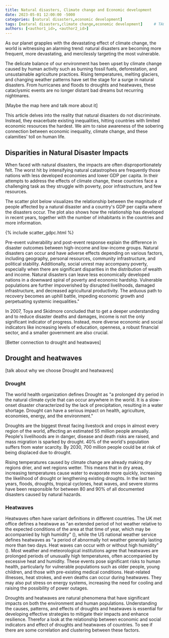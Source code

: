 ```yaml
---
title: Natural disasters, Climate change and Economic development
date: 2023-05-01 12:00:00 -5000
categories: [natural disasters,economic development]
tags: [matural disasters,climate change,economic development]     # TAG names should always be lowercase
authors: [<author1_id>, <author2_id>] 
---
```




As our planet grapples with the devastating effect of climate change, the world is witnessing an alarming 
trend: natural disasters are becoming more frequent, more devastating, and mercilessly targeting the most 
vulnerable.

The delicate balance of our environment has been upset by climate change caused by human activity such as
burning fossil fuels, deforestation, and unsustainable agriculture practices. Rising temperatures, melting
glaciers, and changing weather patterns have set the stage for a surge in natural disasters. From hurricanes
and floods to droughts and heatwaves, these cataclysmic events are no longer distant bad dreams but recurring
nightmares.

[Maybe the map here and talk more about it]

This article delves into the reality that natural disasters do not discriminate. Instead, they exacerbate 
existing inequalities, hitting countries with limited economic resources the hardest. We aim to raise 
awareness of the sobering connection between economic inequality, climate change, and these calamities' 
toll on human life. 

## Disparities in Natural Disaster Impacts 

When faced with natural disasters, the impacts are often disproportionately felt. The worst hit by 
intensifying natural catastrophes are frequently those nations with less developed economies and lower 
GDP per capita. In their attempts to address the effects of climate change, these countries face a 
challenging task as they struggle with poverty, poor infrastructure, and few resources.

The scatter plot below visualizes the relationship between the magnitude of people affected by a natural 
disaster and a country's GDP per capita where the disasters occur. The plot also shows how the relationship
has developed in recent years, together with the number of inhabitants in the countries and more information.


{% include scatter_gdpc.html %}

Pre-event vulnerability and post-event response explain the difference in disaster outcomes between 
high-income and low-income groups. Natural disasters can occur and have adverse effects depending on 
various factors, including geography, personal resources, community infrastructure, and political stability. 
Additionally, social unrest may accompany poverty, especially when there are significant disparities in the 
distribution of wealth and income. Natural disasters can leave less economically developed nations in a 
downward spiral of poverty and economic hardship. Vulnerable populations are further impoverished by 
disrupted livelihoods, damaged infrastructure, and decreased agricultural productivity. The arduous path 
to recovery becomes an uphill battle, impeding economic growth and perpetuating systemic inequalities." 

In 2007, Toya and Skidmore concluded that to get a deeper understanding and to reduce disaster deaths and 
damages, income is not the only significant indicator of progress. Instead, more diverse economic and social 
indicators like increasing levels of education, openness, a robust financial sector, and a smaller 
government are also crucial.

[Better connection to drought and heatwaves]

## Drought and heatwaves

[talk about why we choose Drought and heatwaves]

### Drought 

The world health organization defines Drought as "a prolonged dry period in the natural climate cycle that 
can occur anywhere in the world. It is a slow-onset disaster characterized by the lack of precipitation, 
resulting in a water shortage. Drought can have a serious impact on health, agriculture, economies, energy, 
and the environment." 

Droughts are the biggest threat facing livestock and crops in almost every region of the world, affecting 
an estimated 55 million people annually. People's livelihoods are in danger, disease and death risks are 
raised, and mass migration is sparked by drought. 40% of the world's population suffers from water scarcity. 
By 2030, 700 million people could be at risk of being displaced due to drought.

Rising temperatures caused by climate change are already making dry regions drier, and wet regions wetter. 
This means that in dry areas, increasing temperatures cause water to evaporate more quickly, increasing the 
likelihood of drought or lengthening existing droughts. In the last ten years, floods, droughts, tropical 
cyclones, heat waves, and severe storms have been responsible for between 80 and 90% of all documented 
disasters caused by natural hazards.

### Heatwaves

Heatwaves often have variant definitions in different countries. The UK met office defines a heatwave as 
"an extended period of hot weather relative to the expected conditions of the area at that time of year, 
which may be accompanied by high humidity" (), while the US national weather service defines heatwaves 
as "a period of abnormally hot weather generally lasting more than two days. Heat waves can occur with or 
without high humidity" (). Most weather and meteorological institutions agree that heatwaves are prolonged 
periods of unusually high temperatures, often accompanied by excessive heat and humidity. These events pose 
significant risks to human health, particularly for vulnerable populations such as older people, young 
children, and those with pre-existing medical conditions. Heat-related illnesses, heat strokes, and even 
deaths can occur during heatwaves. They may also put stress on energy systems, increasing the need for 
cooling and raising the possibility of power outages.

Droughts and heatwaves are natural phenomena that have significant impacts on both the environment and 
human populations. Understanding the causes, patterns, and effects of droughts and heatwaves is essential 
for developing effective strategies to mitigate their impacts and enhance resilience. Therefor a look at the 
relationship between economic and social indicators and effect of droughts and heatwaves of countries. 
To see if there are some correlation and clustering between these factors. 



